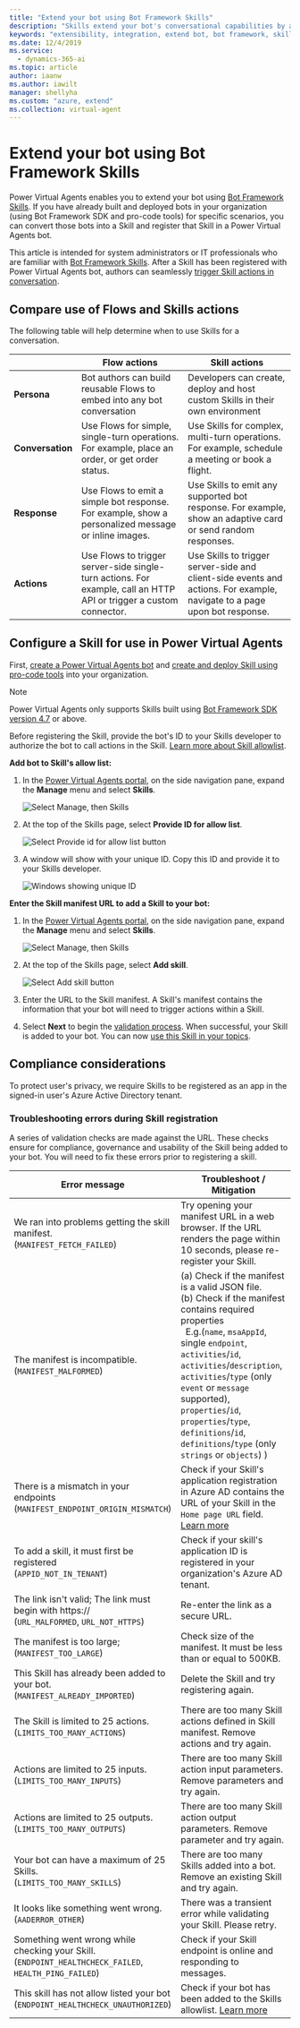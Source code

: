 ```yaml
---
title: "Extend your bot using Bot Framework Skills"
description: "Skills extend your bot's conversational capabilities by automating a series of actions within a topic. Skills enable the bot to book an appointment, send a confirmation email, manage tasks, and more."
keywords: "extensibility, integration, extend bot, bot framework, skills, custom capabilities"
ms.date: 12/4/2019
ms.service:
  - dynamics-365-ai
ms.topic: article
author: iaanw
ms.author: iawilt
manager: shellyha
ms.custom: "azure, extend"
ms.collection: virtual-agent
---
```


# Extend your bot using Bot Framework Skills

Power Virtual Agents enables you to extend your bot using [Bot Framework Skills](/azure/bot-service/skills-conceptual?view=azure-bot-service-4.0). If you have already built and deployed bots in your organization (using Bot Framework SDK and pro-code tools) for specific scenarios, you can convert those bots into a Skill and register that Skill in a Power Virtual Agents bot.

This article is intended for system administrators or IT professionals who are familiar with [Bot Framework Skills](/azure/bot-service/skills-conceptual?view=azure-bot-service-4.0). After a Skill has been registered with Power Virtual Agents bot, authors can seamlessly [trigger Skill actions in conversation](advanced-use-skills.md).

## Compare use of Flows and Skills actions
The following table will help determine when to use Skills for a conversation.

|    | **Flow actions** | **Skill actions** |
| -- | -- | -- |
| **Persona** | Bot authors can build reusable Flows to embed into any bot conversation | Developers can create, deploy and host custom Skills in their own environment |
| **Conversation** | Use Flows for simple, single-turn operations. For example, place an order, or get order status. | Use Skills for complex, multi-turn operations. For example, schedule a meeting or book a flight. |
| **Response** | Use Flows to emit a simple bot response. For example, show a personalized message or inline images. | Use Skills to emit any supported bot response. For example, show an adaptive card or send random responses. |
| **Actions** | Use Flows to trigger server-side single-turn actions. For example, call an HTTP API or trigger a custom connector. | Use Skills to trigger server-side and client-side events and actions. For example, navigate to a page upon bot response. |


## Configure a Skill for use in Power Virtual Agents
First, [create a Power Virtual Agents bot](authoring-first-bot.md) and [create and deploy Skill using pro-code tools](https://go.microsoft.com/fwlink/?linkid=2110533) into your organization.

>[!NOTE]
>Power Virtual Agents only supports Skills built using [Bot Framework SDK version 4.7](/azure/bot-service/skills-conceptual?view=azure-bot-service-4.0) or above.

Before registering the Skill, provide the bot's ID to your Skills developer to authorize the bot to call actions in the Skill. [Learn more about Skill allowlist](https://go.microsoft.com/fwlink/?linkid=2123148).

**Add bot to Skill's allow list:**

1. In the [Power Virtual Agents portal](https://powerva.microsoft.com), on the side navigation pane, expand the **Manage** menu and select **Skills**.

   ![Select Manage, then Skills](media/skills-menu.png)

1. At the top of the Skills page, select **Provide ID for allow list**.
 
   ![Select Provide id for allow list button](media/skills-provide-id.png)

1. A window will show with your unique ID. Copy this ID and provide it to your Skills developer.

   ![Windows showing unique ID](media/skills-provide-id-modal.png)


**Enter the Skill manifest URL to add a Skill to your bot:**

1. In the [Power Virtual Agents portal](https://powerva.microsoft.com), on the side navigation pane, expand the **Manage** menu and select **Skills**.

   ![Select Manage, then Skills](media/skills-menu.png)

1. At the top of the Skills page, select **Add skill**.
 
   ![Select Add skill button](media/skills-provide-id.png)

1. Enter the URL to the Skill manifest. A Skill's manifest contains the information that your bot will need to trigger actions within a Skill.

1. Select **Next** to begin the [validation process](#validation-performed-during-registering-a-skill). When successful, your Skill is added to your bot. You can now [use this Skill in your topics](advanced-use-skills.md). 

## Compliance considerations
To protect user's privacy, we require Skills to be registered as an app in the signed-in user's Azure Active Directory tenant.

### Troubleshooting errors during Skill registration

A series of validation checks are made against the URL. These checks ensure for compliance, governance and usability of the Skill being added to your bot. You will need to fix these errors prior to registering a skill.

Error message | Troubleshoot / Mitigation
---|---
We ran into problems getting the skill manifest.<br/>(`MANIFEST_FETCH_FAILED`)| Try opening your manifest URL in a web browser. If the URL renders the page within 10 seconds, please re-register your Skill.
The manifest is incompatible. <br/>(`MANIFEST_MALFORMED`) | (a) Check if the manifest is a valid JSON file.<br/>(b) Check if the manifest contains required properties <br/>&nbsp;&nbsp;E.g.(`name`, `msaAppId`, single `endpoint`, `activities`/`id`, `activities`/`description`, `activities`/`type` (only `event` or `message` supported), `properties`/`id`, `properties`/`type`, `definitions`/`id`, `definitions`/`type` (only `strings` or `objects`) )
There is a mismatch in your endpoints <br/>(`MANIFEST_ENDPOINT_ORIGIN_MISMATCH`) | Check if your Skill's application registration in Azure AD contains the URL of your Skill in the `Home page URL` field. [Learn more](https://go.microsoft.com/fwlink/?linkid=2123145)
To add a skill, it must first be registered <br/>(`APPID_NOT_IN_TENANT`) | Check if your skill's application ID is registered in your organization's Azure AD tenant. |
The link isn't valid; The link must begin with https:// <br/>(`URL_MALFORMED`, `URL_NOT_HTTPS`) | Re-enter the link as a secure URL. |
The manifest is too large; <br/>(`MANIFEST_TOO_LARGE`)| Check size of the manifest. It must be less than or equal to 500KB. |
This Skill has already been added to your bot. <br/>(`MANIFEST_ALREADY_IMPORTED`)| Delete the Skill and try registering again. |
The Skill is limited to 25 actions. <br/>(`LIMITS_TOO_MANY_ACTIONS`)|There are too many Skill actions defined in Skill manifest. Remove actions and try again. |
Actions are limited to 25 inputs. <br/>(`LIMITS_TOO_MANY_INPUTS`)|There are too many Skill action input parameters. Remove parameters and try again. |
Actions are limited to 25 outputs. <br/>(`LIMITS_TOO_MANY_OUTPUTS`)|There are too many Skill action output parameters. Remove parameter and try again. |
Your bot can have a maximum of 25 Skills. <br/>(`LIMITS_TOO_MANY_SKILLS`)| There are too many Skills added into a bot. Remove an existing Skill and try again. |
It looks like something went wrong.<br/>(`AADERROR_OTHER`)|There was a transient error while validating your Skill. Please retry.|
Something went wrong while checking your Skill. <br/>(`ENDPOINT_HEALTHCHECK_FAILED`, `HEALTH_PING_FAILED`) | Check if your Skill endpoint is online and responding to messages.|
This skill has not allow listed your bot <br/>(`ENDPOINT_HEALTHCHECK_UNAUTHORIZED`) | Check if your bot has been added to the Skills allowlist. [Learn more](https://go.microsoft.com/fwlink/?linkid=2123431) |


